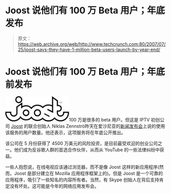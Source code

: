 # Joost 说他们有 100 万 Beta 用户；年底发布

> 原文：<https://web.archive.org/web/http://www.techcrunch.com:80/2007/07/25/joost-says-they-have-1-million-beta-users-launch-by-year-end/>

# Joost 说他们有 100 万 Beta 用户；年底前发布

[![](img/5a474a08d68dd6c638396d6e8ce01d69.png)](https://web.archive.org/web/20210928172948/http://www.crunchbase.com/company/joost)100 万是很多的 beta 用户。但这是 IPTV 初创公司 [Joost](https://web.archive.org/web/20210928172948/http://www.crunchbase.com/company/joost) 的联合创始人 Niklas Zennströ昨天在爱沙尼亚的[新闻发布会](https://web.archive.org/web/20210928172948/http://www.apcmag.com/6774/1_million_joost_users_prepare_for_year_end_launch)上说的使用该服务的用户数量。他还表示，这项服务将在年底公开推出。

该公司在 5 月份获得了 4500 万美元的风险投资，是目前最受欢迎的创业公司之一。他们成为反谷歌人群的首选合作伙伴，从而从 YouTube 的一些法律纠纷中获益。

一些人抱怨说，在线电视应该通过浏览器，而不是像 Joost 这样的新应用程序(然而，Joost 是部分建立在 Mozilla 应用程序框架上的)。但是 Joost 是一个可靠的应用程序，吸引了一些知名的内容所有者。当然，有 Skype 创始人在背后支持肯定没有坏处。这可能是今年的网络应用发布会。